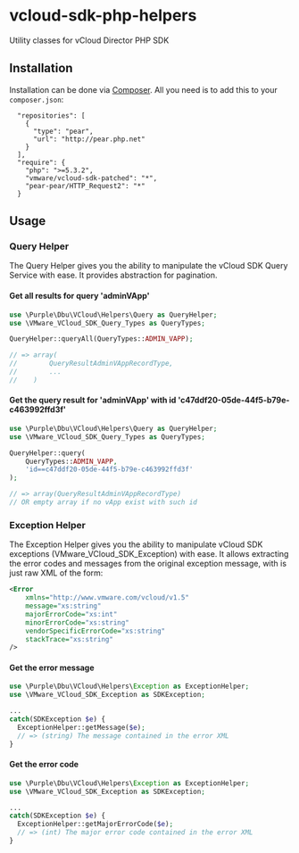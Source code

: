 vcloud-sdk-php-helpers
======================

Utility classes for vCloud Director PHP SDK


Installation
------------

Installation can be done via [Composer](http://getcomposer.org/). All you need
is to add this to your `composer.json`:

```
  "repositories": [
    {
      "type": "pear",
      "url": "http://pear.php.net"
    }
  ],
  "require": {
    "php": ">=5.3.2",
    "vmware/vcloud-sdk-patched": "*",
    "pear-pear/HTTP_Request2": "*"
  }
```

Usage
-----


### Query Helper

The Query Helper gives you the ability to manipulate the vCloud SDK Query
Service with ease. It provides abstraction for pagination.


#### Get all results for query 'adminVApp'
```php
use \Purple\Dbu\VCloud\Helpers\Query as QueryHelper;
use \VMware_VCloud_SDK_Query_Types as QueryTypes;
```
```php
QueryHelper::queryAll(QueryTypes::ADMIN_VAPP);

// => array(
//        QueryResultAdminVAppRecordType,
//        ...
//    )
```

#### Get the query result for 'adminVApp' with id 'c47ddf20-05de-44f5-b79e-c463992ffd3f'
```php
use \Purple\Dbu\VCloud\Helpers\Query as QueryHelper;
use \VMware_VCloud_SDK_Query_Types as QueryTypes;
```
```php
QueryHelper::query(
    QueryTypes::ADMIN_VAPP,
    'id==c47ddf20-05de-44f5-b79e-c463992ffd3f'
);

// => array(QueryResultAdminVAppRecordType)
// OR empty array if no vApp exist with such id
```


### Exception Helper

The Exception Helper gives you the ability to manipulate vCloud SDK exceptions
(VMware_VCloud_SDK_Exception) with ease. It allows extracting the error codes
and messages from the original exception message, with is just raw XML of the
form:
```xml
<Error
    xmlns="http://www.vmware.com/vcloud/v1.5"
    message="xs:string"
    majorErrorCode="xs:int"
    minorErrorCode="xs:string"
    vendorSpecificErrorCode="xs:string"
    stackTrace="xs:string"
/>
```

#### Get the error message

```php
use \Purple\Dbu\VCloud\Helpers\Exception as ExceptionHelper;
use \VMware_VCloud_SDK_Exception as SDKException;
```
```php
...
catch(SDKException $e) {
  ExceptionHelper::getMessage($e);
  // => (string) The message contained in the error XML
}
```

#### Get the error code

```php
use \Purple\Dbu\VCloud\Helpers\Exception as ExceptionHelper;
use \VMware_VCloud_SDK_Exception as SDKException;
```
```php
...
catch(SDKException $e) {
  ExceptionHelper::getMajorErrorCode($e);
  // => (int) The major error code contained in the error XML
}
```
